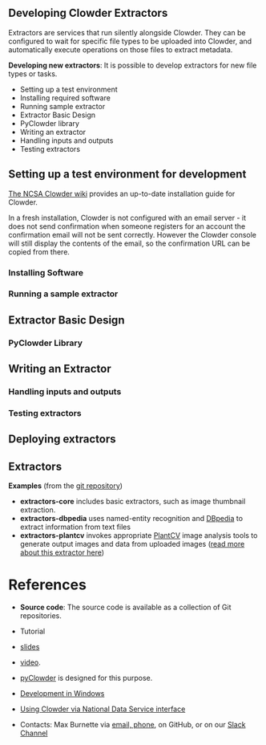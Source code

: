 ## Developing Clowder Extractors

Extractors are services that run silently alongside Clowder. They can be configured to wait for specific file types to be uploaded into Clowder, and automatically execute operations on those files to extract metadata.

**Developing new extractors**: It is possible to develop extractors for new file types or tasks.

* Setting up a test environment
 * Installing required software
 * Running sample extractor
* Extractor Basic Design
 * PyClowder library
* Writing an extractor
 * Handling inputs and outputs
 * Testing extractors

## Setting up a test environment for development

 [The NCSA Clowder wiki](https://opensource.ncsa.illinois.edu/confluence/display/CATS/Administrating+Clowder) provides an up-to-date installation guide for Clowder.

In a fresh installation, Clowder is not configured with an email server - it does not send confirmation when someone registers for an account the confirmation email will not be sent correctly. However the Clowder console will still display the contents of the email, so the confirmation URL can be copied from there.


### Installing Software

### Running a sample extractor

## Extractor Basic Design

### PyClowder Library

## Writing an Extractor

### Handling inputs and outputs

### Testing extractors

## Deploying extractors

## Extractors

**Examples** (from the [git repository](https://opensource.ncsa.illinois.edu/bitbucket/projects/CATS))
 * **extractors-core** includes basic extractors, such as image thumbnail extraction.
 * **extractors-dbpedia** uses named-entity recognition and [DBpedia](http://wiki.dbpedia.org/) to extract information from text files
 * **extractors-plantcv** invokes appropriate [PlantCV](http://plantcv.danforthcenter.org/) image analysis tools to generate output images and data from uploaded images ([read more about this extractor here](http://opensource.ncsa.illinois.edu/bitbucket/projects/CATS/repos/extractors-plantcv/browse))

# References

* **Source code**: The source code is available as a collection of Git repositories.
* Tutorial
 * [slides](https://onedrive.live.com/embed?cid=62A7CDC1353EF6B0&resid=62A7CDC1353EF6B0%211988&authkey=ALJbJ7PqsDaYAxU&em=2&wdAr=1.7777777777777777)
 * [video](https://www.youtube.com/embed/lP3vqh6HLG4).
* [pyClowder](https://opensource.ncsa.illinois.edu/bitbucket/projects/CATS/repos/pyclowder/browse) is designed for this purpose.
* [Development in Windows](https://opensource.ncsa.illinois.edu/confluence/display/CATS/Deploying+Windows+Extractors)
* [Using Clowder via National Data Service interface](https://www.youtube.com/embed/dCNYEl3ld0s)

* Contacts: Max Burnette via [email, phone](http://www.ncsa.illinois.edu/assets/php/directory/contact.php?contact=mburnet2), on GitHub, or on our [Slack Channel](https://terra-ref.slack.com/)

